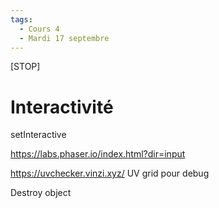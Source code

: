 ```yaml
---
tags:
  - Cours 4
  - Mardi 17 septembre
---
```


[STOP]

# Interactivité

setInteractive

https://labs.phaser.io/index.html?dir=input

https://uvchecker.vinzi.xyz/ UV grid pour debug

Destroy object